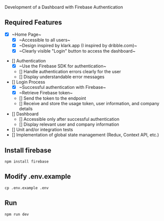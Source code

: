 Development of a Dashboard with Firebase Authentication

## Required Features

- [x] ~Home Page~
  - [x] ~Accessible to all users~
  - [x] ~Design inspired by klark.app (I inspired by dribble.com)~
  - [x] ~Clearly visible "Login" button to access the dashboard~
- [] Authentication
  - [x] ~Use the Firebase SDK for authentication~
  - [] Handle authentication errors clearly for the user
  - [] Display understandable error messages
- [] Login Process
  - [x] ~Successful authentication with Firebase~
  - [x] ~Retrieve Firebase token~
  - [] Send the token to the endpoint
  - [] Receive and store the usage token, user information, and company details
- [] Dashboard
  - [] Accessible only after successful authentication
  - [] Display relevant user and company information
- [] Unit and/or integration tests
- [] Implementation of global state management (Redux, Context API, etc.)

## Install firebase

```
npm install firebase
```

## Modify .env.example

```
cp .env.example .env
```

## Run

```
npm run dev
```

